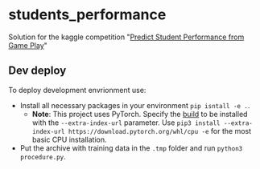 # students_performance
Solution for the kaggle competition "[Predict Student Performance from Game Play](https://github.com/fedorkobak/students_performance.git)"

## Dev deploy

To deploy development envrionment use: 

- Install all necessary packages in your environment `pip isntall -e .`.
    - **Note**: This project uses PyTorch. Specify  the [build](https://pytorch.org/get-started/locally/) to be installed with the `--extra-index-url` parameter. Use `pip3 install --extra-index-url https://download.pytorch.org/whl/cpu -e` for the most basic CPU installation.
- Put the archive with training data in the `.tmp` folder and run `python3 procedure.py`.
